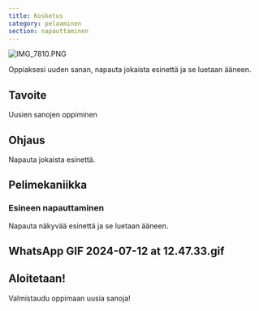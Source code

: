 ```yaml
---
title: Kosketus
category: pelaaminen
section: napauttaminen
---
```

![IMG_7810.PNG](https://help.studycat.com/hc/article_attachments/34782105723161)


Oppiaksesi uuden sanan, napauta jokaista esinettä ja se luetaan ääneen.


## Tavoite


Uusien sanojen oppiminen


## Ohjaus


Napauta jokaista esinettä.


## Pelimekaniikka


### Esineen napauttaminen


Napauta näkyvää esinettä ja se luetaan ääneen.


## WhatsApp GIF 2024-07-12 at 12.47.33.gif


## Aloitetaan!


Valmistaudu oppimaan uusia sanoja!